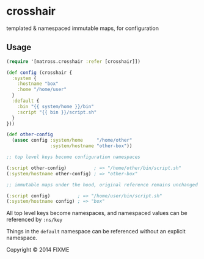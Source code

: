 # crosshair

templated & namespaced immutable maps, for configuration

## Usage

```clj
(require '[matross.crosshair :refer [crosshair]])

(def config (crosshair {
  :system {
    :hostname "box"
    :home "/home/user"
  }
  :default {
    :bin "{{ system/home }}/bin"
    :script "{{ bin }}/script.sh"
  }
}))

(def other-config
  (assoc config :system/home     "/home/other"
                :system/hostname "other-box"))

;; top level keys become configuration namespaces

(:script other-config)          ; => "/home/other/bin/script.sh"
(:system/hostname other-config) ; => "other-box"

;; immutable maps under the hood, original reference remains unchanged

(:script config)          ; => "/home/user/bin/script.sh"
(:system/hostname config) ; => "box"
```

All top level keys become namespaces, and namespaced values can be referenced by `:ns/key`

Things in the `default` namespace can be referenced without an explicit namespace.

Copyright © 2014 FIXME
